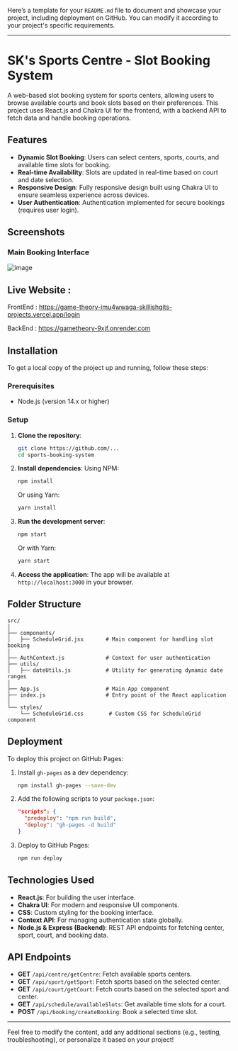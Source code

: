 Here’s a template for your `README.md` file to document and showcase your project, including deployment on GitHub. You can modify it according to your project's specific requirements.

---

# SK's Sports Centre - Slot Booking System

A web-based slot booking system for sports centers, allowing users to browse available courts and book slots based on their preferences. This project uses React.js and Chakra UI for the frontend, with a backend API to fetch data and handle booking operations.

## Features

- **Dynamic Slot Booking**: Users can select centers, sports, courts, and available time slots for booking.
- **Real-time Availability**: Slots are updated in real-time based on court and date selection.
- **Responsive Design**: Fully responsive design built using Chakra UI to ensure seamless experience across devices.
- **User Authentication**: Authentication implemented for secure bookings (requires user login).


## Screenshots

### Main Booking Interface
![image](https://github.com/user-attachments/assets/d1edc3f3-a529-4801-a55e-e324182da6fc)

## Live Website :
FrontEnd : https://game-theory-imu4wwaga-skillishgits-projects.vercel.app/login

BackEnd : https://gametheory-9xjf.onrender.com

## Installation

To get a local copy of the project up and running, follow these steps:

### Prerequisites

- Node.js (version 14.x or higher)

### Setup

1. **Clone the repository**:
    ```bash
    git clone https://github.com/...
    cd sports-booking-system
    ```

2. **Install dependencies**:
    Using NPM:
    ```bash
    npm install
    ```
    Or using Yarn:
    ```bash
    yarn install
    ```

3. **Run the development server**:
    ```bash
    npm start
    ```
    Or with Yarn:
    ```bash
    yarn start
    ```


5. **Access the application**:
   The app will be available at `http://localhost:3000` in your browser.

## Folder Structure

```
src/
│
├── components/
│   ├── ScheduleGrid.jsx       # Main component for handling slot booking
│
├── AuthContext.js             # Context for user authentication
├── utils/
│   ├── dateUtils.js           # Utility for generating dynamic date ranges
│
├── App.js                     # Main App component
├── index.js                   # Entry point of the React application
│
└── styles/
    └── ScheduleGrid.css        # Custom CSS for ScheduleGrid component
```

## Deployment

To deploy this project on GitHub Pages:

1. Install `gh-pages` as a dev dependency:
   ```bash
   npm install gh-pages --save-dev
   ```

2. Add the following scripts to your `package.json`:
   ```json
   "scripts": {
     "predeploy": "npm run build",
     "deploy": "gh-pages -d build"
   }
   ```

3. Deploy to GitHub Pages:
   ```bash
   npm run deploy
   ```
## Technologies Used

- **React.js**: For building the user interface.
- **Chakra UI**: For modern and responsive UI components.
- **CSS**: Custom styling for the booking interface.
- **Context API**: For managing authentication state globally.
- **Node.js & Express (Backend)**: REST API endpoints for fetching center, sport, court, and booking data.

## API Endpoints

- **GET** `/api/centre/getCentre`: Fetch available sports centers.
- **GET** `/api/sport/getSport`: Fetch sports based on the selected center.
- **GET** `/api/court/getCourt`: Fetch courts based on the selected sport and center.
- **GET** `/api/schedule/availableSlots`: Get available time slots for a court.
- **POST** `/api/booking/createBooking`: Book a selected time slot.

---

Feel free to modify the content, add any additional sections (e.g., testing, troubleshooting), or personalize it based on your project!
